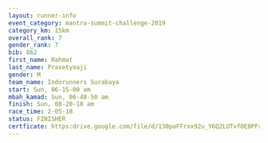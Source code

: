 ```yaml
---
layout: runner-info 
event_category: mantra-summit-challenge-2019 
category_km: 15km 
overall_rank: 7
gender_rank: 7
bib: 862
first_name: Rahmat
last_name: Prasetyoaji
gender: M
team_name: Indorunners Surabaya
start: Sun, 06-15-00 am
mbah_kamad: Sun, 06-48-50 am
finish: Sun, 08-20-18 am
race_time: 2-05-18
status: FINISHER
certficate: https:drive.google.com/file/d/130paFFrxx92u_Y6Q2LUTvfOE8PFxaXwA/view?usp=sharing
---
```

